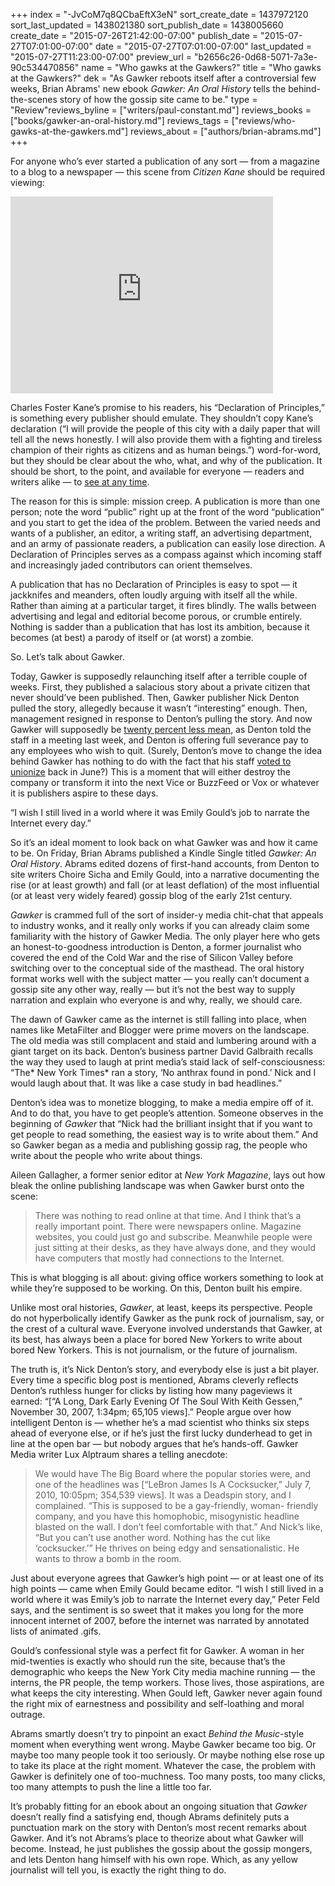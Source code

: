 +++
index = "-JvCoM7q8QCbaEftX3eN"
sort_create_date = 1437972120
sort_last_updated = 1438021380
sort_publish_date = 1438005660
create_date = "2015-07-26T21:42:00-07:00"
publish_date = "2015-07-27T07:01:00-07:00"
date = "2015-07-27T07:01:00-07:00"
last_updated = "2015-07-27T11:23:00-07:00"
preview_url = "b2656c26-0d68-5071-7a3e-90c534470856"
name = "Who gawks at the Gawkers?"
title = "Who gawks at the Gawkers?"
dek = "As Gawker reboots itself after a controversial few weeks, Brian Abrams' new ebook *Gawker: An Oral History* tells the behind-the-scenes story of how the gossip site came to be."
type = "Review"reviews_byline = ["writers/paul-constant.md"]
reviews_books = ["books/gawker-an-oral-history.md"]
reviews_tags = ["reviews/who-gawks-at-the-gawkers.md"]
reviews_about = ["authors/brian-abrams.md"]
+++

For anyone who’s ever started a publication of any sort — from a magazine to a blog to a newspaper — this scene from *Citizen Kane* should be required viewing:

<iframe width="420" height="315" src="https://www.youtube.com/embed/Oav-tDznRq0" frameborder="0" allowfullscreen></iframe>

Charles Foster Kane’s promise to his readers, his “Declaration of Principles,” is something every publisher should emulate. They shouldn’t copy Kane’s declaration (“I will provide the people of this city with a daily paper that will tell all the news honestly. I will also provide them with a fighting and tireless champion of their rights as citizens and as human beings.”) word-for-word, but they should be clear about the who, what, and why of the publication. It should be short, to the point, and available for everyone — readers and writers alike — to [see at any time](http://seattlereviewofbooks.com/about/).

The reason for this is simple: mission creep. A publication is more than one person; note the word “public” right up at the front of the word “publication” and you start to get the idea of the problem. Between the varied needs and wants of a publisher, an editor, a writing staff, an advertising department, and an army of passionate readers, a publication can easily lose direction. A Declaration of Principles serves as a compass against which incoming staff and increasingly jaded contributors can orient themselves.

A publication that has no Declaration of Principles is easy to spot — it jackknifes and meanders, often loudly arguing with itself all the while. Rather than aiming at a particular target, it fires blindly. The walls between advertising and legal and editorial become porous, or crumble entirely. Nothing is sadder than a publication that has lost its ambition, because it becomes (at best) a parody of itself or (at worst) a zombie. 

So. Let’s talk about Gawker.

<div class="break"></div>

Today, Gawker is supposedly relaunching itself after a terrible couple of weeks. First, they published a salacious story about a private citizen that never should’ve been published. Then, Gawker publisher Nick Denton pulled the story, allegedly because it wasn’t “interesting” enough. Then, management resigned in response to Denton’s pulling the story. And now Gawker will supposedly be [twenty percent less mean](http://seattlereviewofbooks.com/notes/2015/07/24/gawkercom-to-reboot-on-monday-as-something-20-percent-nicer/), as Denton told the staff in a meeting last week, and Denton is offering full severance pay to any employees who wish to quit. (Surely, Denton’s move  to change the idea behind Gawker has nothing to do with the fact that his staff [voted to unionize](http://gawker.com/gawker-media-votes-to-unionize-1708892974) back in June?) This is a moment that will either destroy the company or transform it into the next Vice or BuzzFeed or Vox or whatever it is publishers aspire to these days.


<p class="pull-quote">“I wish I still lived in a world where it was Emily Gould’s job to narrate the Internet every day.”</p>

So it’s an ideal moment to look back on what Gawker was and how it came to be. On Friday, Brian Abrams published a Kindle Single titled *Gawker: An Oral History*. Abrams edited dozens of first-hand accounts, from Denton to site writers Choire Sicha and Emily Gould, into a narrative documenting the rise (or at least growth) and fall (or at least deflation) of the most influential (or at least very widely feared) gossip blog of the early 21st century.

 *Gawker* is crammed full of the sort of insider-y media chit-chat that appeals to industry wonks, and it really only works if you can already claim some familiarity with the history of Gawker Media. The only player here who gets an honest-to-goodness introduction is Denton, a former journalist who covered the end of the Cold War and the rise of Silicon Valley before switching over to the conceptual side of the masthead. The oral history format works well with the subject matter — you really can’t document a gossip site any other way, really — but it’s not the best way to supply narration and explain who everyone is and why, really, we should care.

The dawn of Gawker came as the internet is still falling into place, when names like MetaFilter and Blogger were prime movers on the landscape. The old media was still complacent and staid and lumbering around with a giant target on its back. Denton’s business partner David Galbraith recalls the way they used to laugh at print media’s staid lack of self-consciousness: “The* New York Times* ran a story, ‘No anthrax found in pond.’ Nick and I would laugh about that. It was like a case study in bad headlines.”

Denton’s idea was to monetize blogging, to make a media empire off of it. And to do that, you have to get people’s attention. Someone observes in the beginning of *Gawker* that “Nick had the brilliant insight that if you want to get people to read something, the easiest way is to write about them.” And so Gawker began as a media and publishing gossip rag, the people who write about the people who write about things.

Aileen Gallagher, a former senior editor at *New York Magazine*, lays out how bleak the online publishing landscape was when Gawker burst onto the scene:

<blockquote>There was nothing to read online at that time. And I think that’s a really important point. There were newspapers online. Magazine websites, you could just go and subscribe. Meanwhile people were just sitting at their desks, as they have always done, and they would have computers that mostly had connections to the Internet.</blockquote>

This is what blogging is all about: giving office workers something to look at while they’re supposed to be working. On this, Denton built his empire.

<div class="break"></div>

Unlike most oral histories, *Gawker*, at least, keeps its perspective. People do not hyperbolically identify Gawker as the punk rock of journalism, say, or the crest of a cultural wave. Everyone involved understands that Gawker, at its best, has always been a place for bored New Yorkers to write about bored New Yorkers. This is not journalism, or the future of journalism.

The truth is, it’s Nick Denton’s story, and everybody else is just a bit player. Every time a specific blog post is mentioned, Abrams cleverly reflects Denton’s ruthless hunger for clicks by listing how many pageviews it earned: “[“A Long, 
Dark Early Evening Of The Soul With Keith Gessen,” November 30, 2007, 1:34pm; 65,105 views].” People argue over how intelligent Denton is — whether he’s a mad scientist who thinks six steps ahead of everyone else, or if he’s just the first lucky dunderhead to get in line at the open bar — but nobody argues that he’s hands-off. Gawker Media writer Lux Alptraum shares a telling anecdote:

<blockquote>We would have The Big Board where the popular stories were, and one of the headlines  was [“LeBron James Is A Cocksucker,” July 7, 2010, 10:05pm; 354,539 views]. It was a Deadspin story, and I complained. “This is supposed to be a gay-friendly, woman- friendly company, and you have this homophobic, misogynistic headline blasted on the wall. I don’t feel comfortable with that.” And Nick’s like, “But you can’t use another word. Nothing has the cut like ‘cocksucker.’” He thrives on being edgy and sensationalistic. He wants to throw a bomb in the room.</blockquote>

Just about everyone agrees that Gawker’s high point — or at least one of its high points — came when Emily Gould became editor. “I wish I still lived in a world where it was Emily’s job to narrate the Internet every day,” Peter Feld says, and the sentiment is so sweet that it makes you long for the more innocent internet of 2007, before the internet was narrated by annotated lists of animated .gifs. 

Gould’s confessional style was a perfect fit for Gawker. A woman in her mid-twenties is exactly who should run the site, because that’s the demographic who keeps the New York City media machine running — the interns, the PR people, the temp workers. Those lives, those aspirations, are what keeps the city interesting. When Gould left, Gawker never again found the right mix of earnestness and possibility and self-loathing and moral outrage.

<div class="break"></div>

Abrams smartly doesn’t try to pinpoint an exact *Behind the Music*-style moment when everything went wrong. Maybe Gawker became too big. Or maybe too many people took it too seriously. Or maybe nothing else rose up to take its place at the right moment. Whatever the case, the problem with Gawker is definitely one of too-muchness. Too many posts, too many clicks, too many attempts to push the line a little too far.

It’s probably fitting for an ebook about an ongoing situation that *Gawker* doesn’t really find a satisfying end, though Abrams definitely puts a punctuation mark on the story with Denton’s most recent remarks about Gawker. And it’s not Abrams’s place to theorize about what Gawker will become. Instead, he just publishes the gossip about the gossip mongers, and lets Denton hang himself with his own rope. Which, as any yellow journalist will tell you, is exactly the right thing to do.


